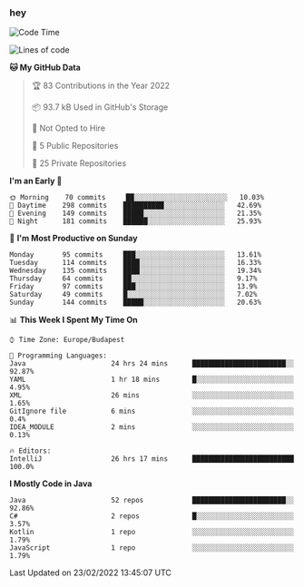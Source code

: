 ### hey

<!--START_SECTION:waka-->
![Code Time](http://img.shields.io/badge/Code%20Time-581%20hrs%2023%20mins-blue)

![Lines of code](https://img.shields.io/badge/From%20Hello%20World%20I%27ve%20Written-445%20Thousand%20lines%20of%20code-blue)

**🐱 My GitHub Data** 

> 🏆 83 Contributions in the Year 2022
 > 
> 📦 93.7 kB Used in GitHub's Storage 
 > 
> 🚫 Not Opted to Hire
 > 
> 📜 5 Public Repositories 
 > 
> 🔑 25 Private Repositories  
 > 
**I'm an Early 🐤** 

```text
🌞 Morning    70 commits     ██░░░░░░░░░░░░░░░░░░░░░░░   10.03% 
🌆 Daytime    298 commits    ██████████░░░░░░░░░░░░░░░   42.69% 
🌃 Evening    149 commits    █████░░░░░░░░░░░░░░░░░░░░   21.35% 
🌙 Night      181 commits    ██████░░░░░░░░░░░░░░░░░░░   25.93%

```
📅 **I'm Most Productive on Sunday** 

```text
Monday       95 commits     ███░░░░░░░░░░░░░░░░░░░░░░   13.61% 
Tuesday      114 commits    ████░░░░░░░░░░░░░░░░░░░░░   16.33% 
Wednesday    135 commits    ████░░░░░░░░░░░░░░░░░░░░░   19.34% 
Thursday     64 commits     ██░░░░░░░░░░░░░░░░░░░░░░░   9.17% 
Friday       97 commits     ███░░░░░░░░░░░░░░░░░░░░░░   13.9% 
Saturday     49 commits     █░░░░░░░░░░░░░░░░░░░░░░░░   7.02% 
Sunday       144 commits    █████░░░░░░░░░░░░░░░░░░░░   20.63%

```


📊 **This Week I Spent My Time On** 

```text
⌚︎ Time Zone: Europe/Budapest

💬 Programming Languages: 
Java                     24 hrs 24 mins      ███████████████████████░░   92.87% 
YAML                     1 hr 18 mins        █░░░░░░░░░░░░░░░░░░░░░░░░   4.95% 
XML                      26 mins             ░░░░░░░░░░░░░░░░░░░░░░░░░   1.65% 
GitIgnore file           6 mins              ░░░░░░░░░░░░░░░░░░░░░░░░░   0.4% 
IDEA_MODULE              2 mins              ░░░░░░░░░░░░░░░░░░░░░░░░░   0.13%

🔥 Editors: 
IntelliJ                 26 hrs 17 mins      █████████████████████████   100.0%

```

**I Mostly Code in Java** 

```text
Java                     52 repos            ███████████████████████░░   92.86% 
C#                       2 repos             █░░░░░░░░░░░░░░░░░░░░░░░░   3.57% 
Kotlin                   1 repo              ░░░░░░░░░░░░░░░░░░░░░░░░░   1.79% 
JavaScript               1 repo              ░░░░░░░░░░░░░░░░░░░░░░░░░   1.79%

```



 Last Updated on 23/02/2022 13:45:07 UTC
<!--END_SECTION:waka-->
